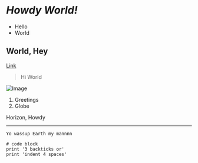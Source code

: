 # *Howdy World!*  
* Hello
* World

## **World, Hey**
[Link](https://www.helloworld.org/)	

> Hi
> World

![Image](https://miro.medium.com/max/1024/1*OohqW5DGh9CQS4hLY5FXzA.png)	

1. Greetings
2. Globe

Horizon, Howdy

---

`Yo wassup Earth my mannnn`

```
# code block
print '3 backticks or'
print 'indent 4 spaces'
```
